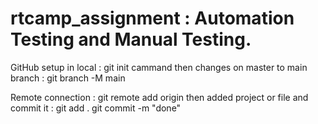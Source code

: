 # rtcamp_assignment : Automation Testing and Manual Testing.

GitHub setup in local : git init cammand
then changes on master to main branch : git branch -M main

Remote connection : git remote add origin <Repository Link>
then added project or file and commit it : git add .
git commit -m "done"
